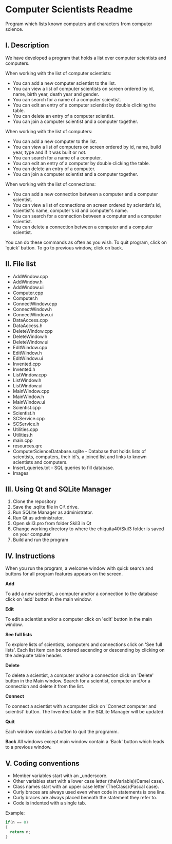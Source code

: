 # Computer Scientists Readme

Program which lists known computers and characters from computer science.

## I. Description
We have developed a program that holds a list over computer scientists and computers.

When working with the list of computer scientists:

* You can add a new computer scientist to the list. 
* You can view a list of computer scientists on screen ordered by id, name, birth year, death year and gender.
* You can search for a name of a computer scientist.
* You can edit an entry of a computer scientist by double clicking the table.
* You can delete an entry of a computer scientist.
* You can join a computer scientist and a computer together.

When working with the list of computers:

* You can add a new computer to the list.
* You can view a list of computers on screen ordered by id, name, build year, type and if it was built or not.
* You can search for a name of a computer.
* You can edit an entry of a computer by double clicking the table.
* You can delete an entry of a computer.
* You can join a computer scientist and a computer together.

When working with the list of connections:

* You can add a new connection between a computer and a computer scientist.
* You can view a list of connections on screen ordered by scientist's id, scientist's name, computer's id and computer's name.
* You can search for a connection between a computer and a computer scientist.
* You can delete a connection between a computer and a computer scientist.

You can do these commands as often as you wish. To quit program, click on 'quick' button. To go to previous window, click on back.

## II. File list
+ AddWindow.cpp
+ AddWindow.h
+ AddWindow.ui
+ Computer.cpp
+ Computer.h
+ ConnectWindow.cpp
+ ConnectWindow.h
+ ConnectWindow.ui
+ DataAccess.cpp
+ DataAccess.h
+ DeleteWindow.cpp
+ DeleteWindow.h
+ DeleteWindow.ui
+ EditWindow.cpp
+ EditWindow.h
+ EditWindow.ui
+ Invented.cpp
+ Invented.h
+ ListWindow.cpp
+ ListWindow.h
+ ListWindow.ui
+ MainWindow.cpp
+ MainWindow.h
+ MainWindow.ui
+ Scientist.cpp
+ Scientist.h
+ SCService.cpp
+ SCService.h
+ Utilities.cpp
+ Utilities.h
+ main.cpp
+ resources.qrc
+ ComputerScienceDatabase.sqlite - Database that holds lists of scientists, computers, their id's, a joined list and links to known       scientists and computers.
+ Insert_queries.txt - SQL queries to fill database.
+ Images


## III. Using Qt and SQLite Manager
1. Clone the repository
2. Save the .sqlite file in C:\ drive.
3. Run SQLite Manager as administrator.
4. Run Qt as administrator.
5. Open skil3.pro from folder Skil3 in Qt
6. Change working directory to where the chiquita40\Skil3 folder is saved on your computer
7. Build and run the program

## IV. Instructions 
When you run the program, a welcome window with quick search and buttons for all program features appears on the screen.

**Add**

To add a new scientist, a computer and/or a connection to the database click on 'add' button in the main window.

**Edit**

To edit a scientist and/or a computer click on 'edit' button in the main window.

**See full lists**

To explore lists of scientists, computers and connections click on 'See full lists'. Each list item can be ordered ascending or descending by clicking on the adequate table header.

**Delete**

To delete a scientist, a computer and/or a connection click on 'Delete' button in the Main window. Search for a scientist, computer and/or a connection and delete it from the list.

**Connect**

To connect a scientist with a computer click on 'Connect computer and scientist' button. The Invented table in the SQLite Manager will be updated.

**Quit**

Each window contains a button to quit the programm.

**Back**
All windows except main window contain a 'Back' button which leads to a previous window.

## V. Coding conventions
* Member variables start with an _underscore.
* Other variables start with a lower case letter (theVariable)(Camel case).
* Class names start with an upper case letter (TheClass)(Pascal case).
* Curly braces are always used even when code in statements is one line.
* Curly braces are always placed beneath the statement they refer to.
* Code is indented with a single tab.

Example:
```c++
if(n == 0)
{
  return n;
}
```
